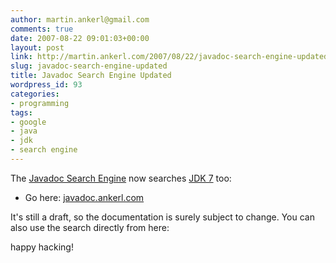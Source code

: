 ```yaml
---
author: martin.ankerl@gmail.com
comments: true
date: 2007-08-22 09:01:03+00:00
layout: post
link: http://martin.ankerl.com/2007/08/22/javadoc-search-engine-updated/
slug: javadoc-search-engine-updated
title: Javadoc Search Engine Updated
wordpress_id: 93
categories:
- programming
tags:
- google
- java
- jdk
- search engine
---
```


The [Javadoc Search Engine](http://javadoc.ankerl.com/) now searches [JDK 7](https://jdk7.dev.java.net/) too:


  * Go here: [javadoc.ankerl.com](http://javadoc.ankerl.com/)


It's still a draft, so the documentation is surely subject to change. You can also use the search directly from here:  
  

happy hacking!
